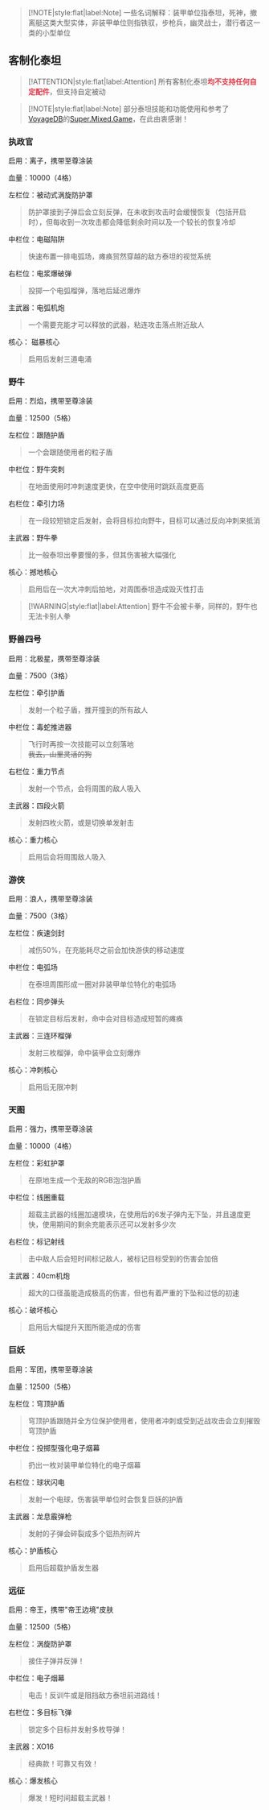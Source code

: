> [!NOTE|style:flat|label:Note]
> 一些名词解释：装甲单位指泰坦，死神，撤离艇这类大型实体，非装甲单位则指铁驭，步枪兵，幽灵战士，潜行者这一类的小型单位

## 客制化泰坦

> [!ATTENTION|style:flat|label:Attention]
> 所有客制化泰坦<strong><font color="#dc3545">均不支持任何自定配件</font></strong>，但支持自定被动

> [!NOTE|style:flat|label:Note]
> 部分泰坦技能和功能使用和参考了[VoyageDB](https://github.com/DBmaoha)的[Super.Mixed.Game](https://github.com/DBmaoha/Super.Mixed.Game)，在此由衷感谢！

### 执政官

启用：离子，携带至尊涂装

血量：10000（4格）

左栏位：被动式涡旋防护罩

> 防护罩接到子弹后会立刻反弹，在未收到攻击时会缓慢恢复（包括开启时），但每收到一次攻击都会降低剩余时间以及一个较长的恢复冷却

中栏位：电磁陷阱

> 快速布置一排电弧场，瘫痪贸然穿越的敌方泰坦的视觉系统

右栏位：电浆爆破弹

> 投掷一个电弧榴弹，落地后延迟爆炸

主武器：电弧机炮

> 一个需要充能才可以释放的武器，粘连攻击落点附近敌人

核心： 磁暴核心

> 启用后发射三道电涌

### 野牛

启用：烈焰，携带至尊涂装

血量：12500（5格）

左栏位：跟随护盾

> 一个会跟随使用者的粒子盾

中栏位：野牛突刺

> 在地面使用时冲刺速度更快，在空中使用时跳跃高度更高

右栏位：牵引力场

> 在一段较短锁定后发射，会将目标拉向野牛，目标可以通过反向冲刺来抵消

主武器：野牛拳

> 比一般泰坦出拳要慢的多，但其伤害被大幅强化

核心：撼地核心

> 启用后在一次大冲刺后拍地，对周围泰坦造成毁灭性打击

> [!WARNING|style:flat|label:Attention]
> 野牛不会被卡拳，同样的，野牛也无法卡别人拳

### 野兽四号

启用：北极星，携带至尊涂装

血量：7500（3格）

左栏位：牵引护盾

> 发射一个粒子盾，推开撞到的所有敌人

中栏位：毒蛇推进器

> 飞行时再按一次技能可以立刻落地<br/>
> <s>我去，山里灵活的狗</s>

右栏位：重力节点

> 发射一个节点，会将周围的敌人吸入

主武器：四段火箭

> 发射四枚火箭，或是切换单发射击

核心：重力核心

> 启用后会将周围敌人吸入

### 游侠

启用：浪人，携带至尊涂装

血量：7500（3格）

左栏位：疾速剑封

> 减伤50%，在充能耗尽之前会加快游侠的移动速度

中栏位：电弧场

> 在泰坦周围形成一圈对非装甲单位特化的电弧场

右栏位：同步弹头

> 在锁定目标后发射，命中会对目标造成短暂的瘫痪

主武器：三连环榴弹

> 发射三枚榴弹，命中装甲会立刻爆炸

核心：冲刺核心

> 启用后无限冲刺

### 天图

启用：强力，携带至尊涂装

血量：10000（4格）

左栏位：彩虹护罩

> 在原地生成一个无敌的RGB泡泡护盾

中栏位：线圈重载

> 超载主武器的线圈加速模块，在使用后的6发子弹内无下坠，并且速度更快，使用期间的剩余充能表示还可以发射多少次

右栏位：标记射线

> 击中敌人后会短时间标记敌人，被标记目标受到的伤害会加倍

主武器：40cm机炮

> 超大的口径虽能造成极高的伤害，但也有着严重的下坠和过低的初速

核心：破坏核心

> 启用后大幅提升天图所能造成的伤害

### 巨妖

启用：军团，携带至尊涂装

血量：12500（5格）

左栏位：穹顶护盾

> 穹顶护盾跟随并全方位保护使用者，使用者冲刺或受到近战攻击会立刻摧毁穹顶护盾

中栏位：投掷型强化电子烟幕

> 扔出一枚对装甲单位特化的电子烟幕

右栏位：球状闪电

> 发射一个电球，伤害装甲单位时会恢复巨妖的护盾

主武器：龙息霰弹枪

> 发射的子弹会碎裂成多个铝热剂碎片

核心：护盾核心

> 启用后超载护盾发生器

### 远征

启用：帝王，携带"帝王边境"皮肤

血量：12500（5格）

左栏位：涡旋防护罩

> 接住子弹并反弹！

中栏位：电子烟幕

> 电击！反训牛或是阻挡敌方泰坦前进路线！

右栏位：多目标飞弹

> 锁定多个目标并发射多枚导弹！

主武器：XO16

> 经典款！可靠又有效！

核心：爆发核心

> 爆发！短时间超载主武器！